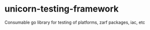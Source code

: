 # unicorn-testing-framework
Consumable go library for testing of platforms, zarf packages, iac, etc
